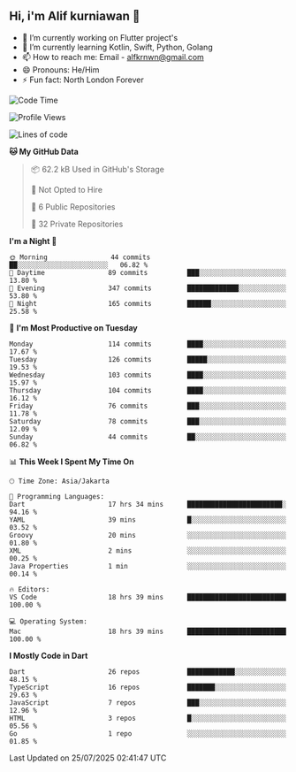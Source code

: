 ## Hi, i'm Alif kurniawan 👋

- 🔭 I’m currently working on Flutter project's
- 🌱 I’m currently learning Kotlin, Swift, Python, Golang
- 📫 How to reach me: Email - alfkrnwn@gmail.com
- 😄 Pronouns: He/Him
- ⚡ Fun fact: North London Forever

<!--START_SECTION:waka-->
![Code Time](http://img.shields.io/badge/Code%20Time-153%20hrs%2012%20mins-blue)

![Profile Views](http://img.shields.io/badge/Profile%20Views-22-blue)

![Lines of code](https://img.shields.io/badge/From%20Hello%20World%20I%27ve%20Written-683.6%20thousand%20lines%20of%20code-blue)

**🐱 My GitHub Data** 

> 📦 62.2 kB Used in GitHub's Storage 
 > 
> 🚫 Not Opted to Hire
 > 
> 📜 6 Public Repositories 
 > 
> 🔑 32 Private Repositories 
 > 
**I'm a Night 🦉** 

```text
🌞 Morning                44 commits          ██░░░░░░░░░░░░░░░░░░░░░░░   06.82 % 
🌆 Daytime                89 commits          ███░░░░░░░░░░░░░░░░░░░░░░   13.80 % 
🌃 Evening                347 commits         █████████████░░░░░░░░░░░░   53.80 % 
🌙 Night                  165 commits         ██████░░░░░░░░░░░░░░░░░░░   25.58 % 
```
📅 **I'm Most Productive on Tuesday** 

```text
Monday                   114 commits         ████░░░░░░░░░░░░░░░░░░░░░   17.67 % 
Tuesday                  126 commits         █████░░░░░░░░░░░░░░░░░░░░   19.53 % 
Wednesday                103 commits         ████░░░░░░░░░░░░░░░░░░░░░   15.97 % 
Thursday                 104 commits         ████░░░░░░░░░░░░░░░░░░░░░   16.12 % 
Friday                   76 commits          ███░░░░░░░░░░░░░░░░░░░░░░   11.78 % 
Saturday                 78 commits          ███░░░░░░░░░░░░░░░░░░░░░░   12.09 % 
Sunday                   44 commits          ██░░░░░░░░░░░░░░░░░░░░░░░   06.82 % 
```


📊 **This Week I Spent My Time On** 

```text
🕑︎ Time Zone: Asia/Jakarta

💬 Programming Languages: 
Dart                     17 hrs 34 mins      ████████████████████████░   94.16 % 
YAML                     39 mins             █░░░░░░░░░░░░░░░░░░░░░░░░   03.52 % 
Groovy                   20 mins             ░░░░░░░░░░░░░░░░░░░░░░░░░   01.80 % 
XML                      2 mins              ░░░░░░░░░░░░░░░░░░░░░░░░░   00.25 % 
Java Properties          1 min               ░░░░░░░░░░░░░░░░░░░░░░░░░   00.14 % 

🔥 Editors: 
VS Code                  18 hrs 39 mins      █████████████████████████   100.00 % 

💻 Operating System: 
Mac                      18 hrs 39 mins      █████████████████████████   100.00 % 
```

**I Mostly Code in Dart** 

```text
Dart                     26 repos            ████████████░░░░░░░░░░░░░   48.15 % 
TypeScript               16 repos            ███████░░░░░░░░░░░░░░░░░░   29.63 % 
JavaScript               7 repos             ███░░░░░░░░░░░░░░░░░░░░░░   12.96 % 
HTML                     3 repos             █░░░░░░░░░░░░░░░░░░░░░░░░   05.56 % 
Go                       1 repo              ░░░░░░░░░░░░░░░░░░░░░░░░░   01.85 % 
```




 Last Updated on 25/07/2025 02:41:47 UTC
<!--END_SECTION:waka-->
